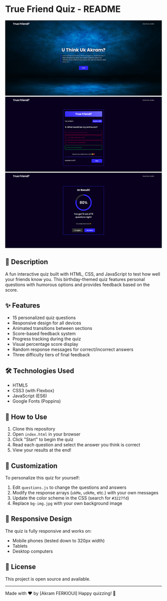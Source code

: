 # True Friend Quiz - README

![Home Screenshot](./images/home.png)
![Quiz Screenshot](./images/quiz.png)
![Result Screenshot](./images/result.png)
## 📝 Description
A fun interactive quiz built with HTML, CSS, and JavaScript to test how well your friends know you. This birthday-themed quiz features personal questions with humorous options and provides feedback based on the score.

## ✨ Features
- 15 personalized quiz questions
- Responsive design for all devices
- Animated transitions between sections
- Score-based feedback system
- Progress tracking during the quiz
- Visual percentage score display
- Random response messages for correct/incorrect answers
- Three difficulty tiers of final feedback

## 🛠️ Technologies Used
- HTML5
- CSS3 (with Flexbox)
- JavaScript (ES6)
- Google Fonts (Poppins)

## 🚀 How to Use
1. Clone this repository
2. Open `index.html` in your browser
3. Click "Start" to begin the quiz
4. Read each question and select the answer you think is correct
5. View your results at the end!

## 🎨 Customization
To personalize this quiz for yourself:
1. Edit `questions.js` to change the questions and answers
2. Modify the response arrays (`ukMe`, `udkMe`, etc.) with your own messages
3. Update the color scheme in the CSS (search for `#3227fd`)
4. Replace `bg-img.jpg` with your own background image

## 📱 Responsive Design
The quiz is fully responsive and works on:
- Mobile phones (tested down to 320px width)
- Tablets
- Desktop computers

## 📜 License
This project is open source and available.

---

Made with ❤️ by [Akram FERKIOUI] 
Happy quizzing! 🎉